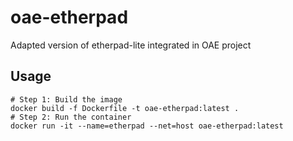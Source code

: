 # oae-etherpad

Adapted version of etherpad-lite integrated in OAE project

## Usage
```
# Step 1: Build the image
docker build -f Dockerfile -t oae-etherpad:latest .
# Step 2: Run the container
docker run -it --name=etherpad --net=host oae-etherpad:latest
```
